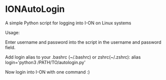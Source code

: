 # IONAutoLogin
A simple Python script for logging into I-ON on Linux systems

Usage: 

Enter username and password into the script in the username and password field.

Add login alias to your .bashrc (~/.bashrc) or zshrc(~/.zshrc): alias login='python3 /PATH/TO/autologin.py'

Now login into I-ON with one command :)

